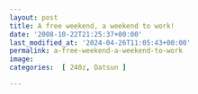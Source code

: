 ```yaml
---
layout: post
title: A free weekend, a weekend to work!
date: '2008-10-22T21:25:37+00:00'
last_modified_at: '2024-04-26T11:05:43+00:00'
permalink: a-free-weekend-a-weekend-to-work
image: 
categories:  [ 240z, Datsun ]

---
```

